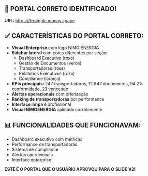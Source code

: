## 🎯 PORTAL CORRETO IDENTIFICADO!

**URL:** https://frmightc.manus.space

## ✅ CARACTERÍSTICAS DO PORTAL CORRETO:
- **Visual Enterprise** com logo NIMO ENERGIA
- **Sidebar lateral** com cores diferentes por seção:
  - Dashboard Executivo (roxo)
  - Gestão de Documentos (verde)
  - Transportadoras (rosa)
  - Relatórios Executivos (roxo)
  - Compliance (laranja)
- **KPIs principais:** 247 transportadoras, 12.847 documentos, 94.2% conformidade, 23 vencendo
- **Alertas operacionais** com priorização
- **Ranking de transportadoras** por performance
- **Interface limpa** e profissional
- **Visual NIMOENERGIA** aplicado corretamente

## 📊 FUNCIONALIDADES QUE FUNCIONAVAM:
- Dashboard executivo com métricas
- Performance de transportadoras
- Sistema de compliance
- Alertas operacionais
- Interface enterprise

**ESTE É O PORTAL QUE O USUÁRIO APROVOU PARA O SLIDE V2!**

